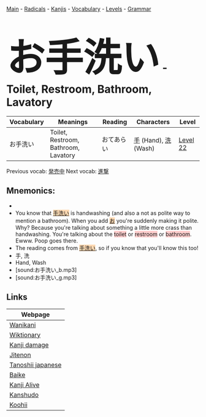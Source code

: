 <style> bigfont {font-size: 100px}</style>
[Main](../README.md) -
[Radicals](../radicals.md) -
[Kanjis](../kanjis.md) -
[Vocabulary](../vocabulary.md) -
[Levels](../levels.md) -
[Grammar](../grammar.md)
# <bigfont> お手洗い</bigfont> - Toilet, Restroom, Bathroom, Lavatory 

| Vocabulary | Meanings | Reading | Characters | Level |
| --- | --- | --- | --- | --- |
| お手洗い | Toilet, Restroom, Bathroom, Lavatory | おてあらい |  [手](../kanjis/手.md) (Hand), [洗](../kanjis/洗.md) (Wash) | [Level 22](../levels/wk_level22.md) |

Previous vocab: [発売中](発売中.md) Next vocab: [進撃](進撃.md) 

## Mnemonics:

* 
* You know that <span style="background-color:#fed8b1"> [手洗い](https://jisho.org/search/手洗い)</span> is handwashing (and also a not as polite way to mention a bathroom). When you add <span style="background-color:#fed8b1"> [お](https://jisho.org/search/お)</span> you're suddenly making it polite. Why? Because you're talking about something a little more crass than handwashing. You're talking about the <span style="background-color:#ffcccb"> toilet</span> or <span style="background-color:#ffcccb"> restroom</span> or <span style="background-color:#ffcccb"> bathroom</span>. Ewww. Poop goes there.
* The reading comes from <span style="background-color:#fed8b1"> [手洗い](https://jisho.org/search/手洗い)</span>, so if you know that you'll know this too!
* 手, 洗
* Hand, Wash
* [sound:お手洗い_b.mp3]
* [sound:お手洗い_g.mp3]


## Links 

| Webpage |
| --- |
| [Wanikani          ](https://www.wanikani.com/kanji/お手洗い) |
| [Wiktionary        ](https://en.wiktionary.org/wiki/お手洗い) |
| [Kanji damage      ](http://www.kanjidamage.com/kanji/search?utf8=✓&q=お手洗い) |
| [Jitenon           ](https://jitenon.com/kanji/お手洗い) |
| [Tanoshii japanese ](https://www.tanoshiijapanese.com/dictionary/kanji.cfm?k=お手洗い) |
| [Baike             ](https://baike.baidu.com/item/お手洗い) |
| [Kanji Alive       ](https://app.kanjialive.com/お手洗い) |
| [Kanshudo          ](https://www.kanshudo.com/searchmn?q=お手洗い) |
| [Koohii            ](https://kanji.koohii.com/study/kanji/お手洗い) |
